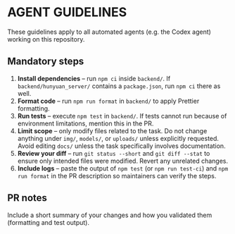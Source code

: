 # AGENT GUIDELINES

These guidelines apply to all automated agents (e.g. the Codex agent) working on this repository.

## Mandatory steps

1. **Install dependencies** – run `npm ci` inside `backend/`. If `backend/hunyuan_server/` contains a `package.json`, run `npm ci` there as well.
2. **Format code** – run `npm run format` in `backend/` to apply Prettier formatting.
3. **Run tests** – execute `npm test` in `backend/`. If tests cannot run because of environment limitations, mention this in the PR.
4. **Limit scope** – only modify files related to the task. Do not change anything under `img/`, `models/`, or `uploads/` unless explicitly requested. Avoid editing `docs/` unless the task specifically involves documentation.
5. **Review your diff** – run `git status --short` and `git diff --stat` to ensure only intended files were modified. Revert any unrelated changes.
6. **Include logs** – paste the output of `npm test` (or `npm run test-ci`) and `npm run format` in the PR description so maintainers can verify the steps.

## PR notes
Include a short summary of your changes and how you validated them (formatting and test output).
